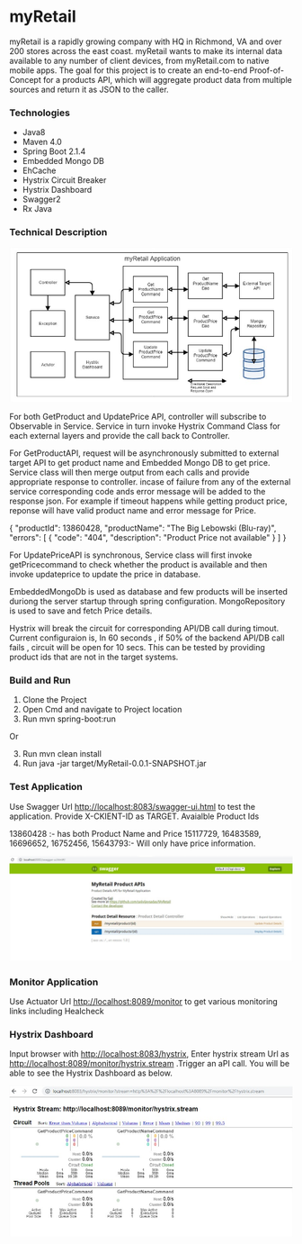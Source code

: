 # myRetail
myRetail is a rapidly growing company with HQ in Richmond, VA and over 200 stores across the east coast. myRetail wants to make its internal data available to any number of client devices, from myRetail.com to native mobile apps. 
The goal for this project is to create an end-to-end Proof-of-Concept for a products API, which will aggregate product data from multiple sources and return it as JSON to the caller.

### Technologies

* Java8
* Maven 4.0
* Spring Boot 2.1.4
* Embedded Mongo DB
* EhCache
* Hystrix Circuit Breaker
* Hystrix Dashboard
* Swagger2
* Rx Java

### Technical Description

![Arch](/src/main/resources/static/arch.png)

For both GetProduct and UpdatePrice API, controller will subscribe to Observable in Service. Service in turn invoke Hystrix Command Class for each external layers and provide the call back to Controller.

For GetProductAPI, request will be asynchronously submitted to external target API to get product name and Embedded Mongo DB to get price. Service class will then merge output from each calls and provide appropriate response to controller. incase of failure from any of the external service corresponding code ands error message will be added to the response json. For example if timeout happens while getting product price, reponse will have valid product name and error message for Price.

{
  "productId": 13860428,
  "productName": "The Big Lebowski (Blu-ray)",
  "errors": [
    {
      "code": "404",
      "description": "Product Price not available"
    }
  ]
}

For UpdatePriceAPI is synchronous, Service class will first invoke getPricecommand to check whether the product is available and then invoke updateprice to update the price in database.

EmbeddedMongoDb is used as database and few products will be inserted duriong the server startup through spring configuration. MongoRepository is used to save and fetch Price details.

Hystrix will break the circuit for corresponding API/DB call during timout. Current configuraion is, In 60 seconds , if 50% of the backend API/DB call fails ,  circuit will be open for 10 secs. This can be tested by providing product ids that are not in the target systems.

### Build and Run

1. Clone the Project
2. Open Cmd and navigate to Project location
3. Run mvn spring-boot:run

Or 

3. Run mvn clean install
4. Run java -jar target/MyRetail-0.0.1-SNAPSHOT.jar

### Test Application

Use Swagger Url <http://localhost:8083/swagger-ui.html> to test the application. Provide X-CKIENT-ID as TARGET.
Avaialble Product Ids

13860428 :- has both Product Name and Price
15117729, 16483589, 16696652, 16752456, 15643793:- Will only have price information.

![Hystrix](/src/main/resources/static/swagger.png)

### Monitor Application

Use Actuator Url <http://localhost:8089/monitor> to get various monitoring links including Healcheck

### Hystrix Dashboard

Input browser with <http://localhost:8083/hystrix>, Enter hystrix stream Url as <http://localhost:8089/monitor/hystrix.stream> .Trigger an aPI call. You will be able to see the Hystrix Dashboard as below.

![Hystrix](/src/main/resources/static/hystrix.png)










